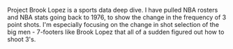 Project Brook Lopez is a sports data deep dive.  I have pulled NBA rosters and NBA stats going back to 1976, to show the change in the frequency of 3 point shots.  I'm especially focusing on the change in shot selection of the big men - 7-footers like Brook Lopez that all of a sudden figured out how to shoot 3's.
